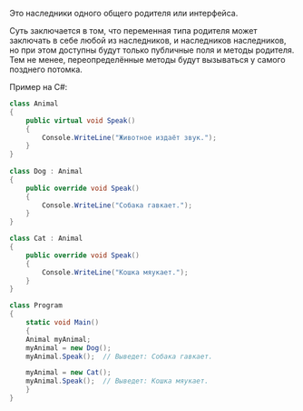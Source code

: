 Это наследники одного общего родителя или интерфейса.

Суть заключается в том, что переменная типа родителя может заключать в себе любой из наследников, и наследников наследников, но при этом доступны будут только публичные поля и методы родителя. Тем не менее, переопределённые методы будут вызываться у самого позднего потомка.

Пример на C#:
```c#
class Animal
{     
	public virtual void Speak()   
	{        
		Console.WriteLine("Животное издаёт звук.");  
	}
} 
	   
class Dog : Animal
{   
	public override void Speak()  
	{       
		Console.WriteLine("Собака гавкает.");  
	}
}

class Cat : Animal
{ 
	public override void Speak()    
	{    
		Console.WriteLine("Кошка мяукает.");   
	} 
} 

class Program
{ 
	static void Main()  
	{      
	Animal myAnimal;  
	myAnimal = new Dog();  
	myAnimal.Speak();  // Выведет: Собака гавкает. 

	myAnimal = new Cat();    
	myAnimal.Speak();  // Выведет: Кошка мяукает. 
	}
}
```